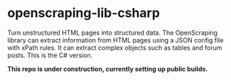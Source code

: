 # openscraping-lib-csharp
Turn unstructured HTML pages into structured data. The OpenScraping library can extract information from HTML pages using a JSON config file with xPath rules. It can extract complex objects such as tables and forum posts. This is the C# version.

**This repo is under construction, currently setting up public builds.**
